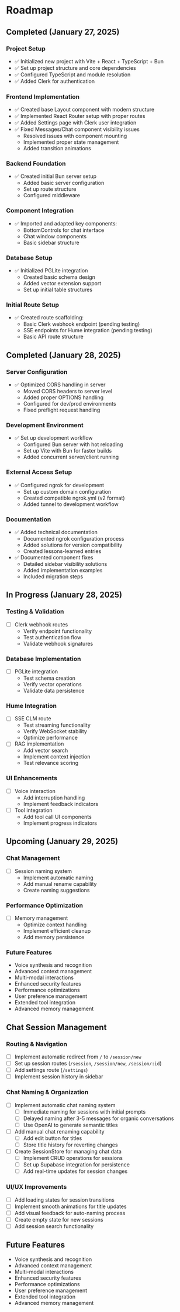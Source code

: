 # Roadmap

## Completed (January 27, 2025)
### Project Setup
- ✅ Initialized new project with Vite + React + TypeScript + Bun
- ✅ Set up project structure and core dependencies
- ✅ Configured TypeScript and module resolution
- ✅ Added Clerk for authentication

### Frontend Implementation
- ✅ Created base Layout component with modern structure
- ✅ Implemented React Router setup with proper routes
- ✅ Added Settings page with Clerk user integration
- ✅ Fixed Messages/Chat component visibility issues
  - Resolved issues with component mounting
  - Implemented proper state management
  - Added transition animations

### Backend Foundation
- ✅ Created initial Bun server setup
  - Added basic server configuration
  - Set up route structure
  - Configured middleware

### Component Integration
- ✅ Imported and adapted key components:
  - BottomControls for chat interface
  - Chat window components
  - Basic sidebar structure

### Database Setup
- ✅ Initialized PGLite integration
  - Created basic schema design
  - Added vector extension support
  - Set up initial table structures

### Initial Route Setup
- ✅ Created route scaffolding:
  - Basic Clerk webhook endpoint (pending testing)
  - SSE endpoints for Hume integration (pending testing)
  - Basic API route structure

## Completed (January 28, 2025)
### Server Configuration
- ✅ Optimized CORS handling in server
  - Moved CORS headers to server level
  - Added proper OPTIONS handling
  - Configured for dev/prod environments
  - Fixed preflight request handling

### Development Environment
- ✅ Set up development workflow
  - Configured Bun server with hot reloading
  - Set up Vite with Bun for faster builds
  - Added concurrent server/client running

### External Access Setup
- ✅ Configured ngrok for development
  - Set up custom domain configuration
  - Created compatible ngrok.yml (v2 format)
  - Added tunnel to development workflow

### Documentation
- ✅ Added technical documentation
  - Documented ngrok configuration process
  - Added solutions for version compatibility
  - Created lessons-learned entries
- ✅ Documented component fixes
  - Detailed sidebar visibility solutions
  - Added implementation examples
  - Included migration steps

## In Progress (January 28, 2025)
### Testing & Validation
- [ ] Clerk webhook routes
  - Verify endpoint functionality
  - Test authentication flow
  - Validate webhook signatures

### Database Implementation
- [ ] PGLite integration
  - Test schema creation
  - Verify vector operations
  - Validate data persistence

### Hume Integration
- [ ] SSE CLM route
  - Test streaming functionality
  - Verify WebSocket stability
  - Optimize performance
- [ ] RAG implementation
  - Add vector search
  - Implement context injection
  - Test relevance scoring

### UI Enhancements
- [ ] Voice interaction
  - Add interruption handling
  - Implement feedback indicators
- [ ] Tool integration
  - Add tool call UI components
  - Implement progress indicators

## Upcoming (January 29, 2025)
### Chat Management
- [ ] Session naming system
  - Implement automatic naming
  - Add manual rename capability
  - Create naming suggestions

### Performance Optimization
- [ ] Memory management
  - Optimize context handling
  - Implement efficient cleanup
  - Add memory persistence

### Future Features
- Voice synthesis and recognition
- Advanced context management
- Multi-modal interactions
- Enhanced security features
- Performance optimizations
- User preference management
- Extended tool integration
- Advanced memory management

## Chat Session Management

### Routing & Navigation
- [ ] Implement automatic redirect from `/` to `/session/new`
- [ ] Set up session routes (`/session`, `/session/new`, `/session/:id`)
- [ ] Add settings route (`/settings`)
- [ ] Implement session history in sidebar

### Chat Naming & Organization
- [ ] Implement automatic chat naming system
  - [ ] Immediate naming for sessions with initial prompts
  - [ ] Delayed naming after 3-5 messages for organic conversations
  - [ ] Use OpenAI to generate semantic titles
- [ ] Add manual chat renaming capability
  - [ ] Add edit button for titles
  - [ ] Store title history for reverting changes
- [ ] Create SessionStore for managing chat data
  - [ ] Implement CRUD operations for sessions
  - [ ] Set up Supabase integration for persistence
  - [ ] Add real-time updates for session changes

### UI/UX Improvements
- [ ] Add loading states for session transitions
- [ ] Implement smooth animations for title updates
- [ ] Add visual feedback for auto-naming process
- [ ] Create empty state for new sessions
- [ ] Add session search functionality

## Future Features
- Voice synthesis and recognition
- Advanced context management
- Multi-modal interactions
- Enhanced security features
- Performance optimizations
- User preference management
- Extended tool integration
- Advanced memory management